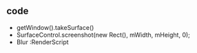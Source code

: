 ## code
  * getWindow().takeSurface()
  * SurfaceControl.screenshot(new Rect(), mWidth, mHeight, 0);
  * Blur :RenderScript
